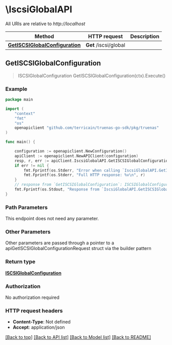 # \IscsiGlobalAPI

All URIs are relative to *http://localhost*

Method | HTTP request | Description
------------- | ------------- | -------------
[**GetISCSIGlobalConfiguration**](IscsiGlobalAPI.md#GetISCSIGlobalConfiguration) | **Get** /iscsi/global | 



## GetISCSIGlobalConfiguration

> ISCSIGlobalConfiguration GetISCSIGlobalConfiguration(ctx).Execute()



### Example

```go
package main

import (
    "context"
    "fmt"
    "os"
    openapiclient "github.com/terricain/truenas-go-sdk/pkg/truenas"
)

func main() {

    configuration := openapiclient.NewConfiguration()
    apiClient := openapiclient.NewAPIClient(configuration)
    resp, r, err := apiClient.IscsiGlobalAPI.GetISCSIGlobalConfiguration(context.Background()).Execute()
    if err != nil {
        fmt.Fprintf(os.Stderr, "Error when calling `IscsiGlobalAPI.GetISCSIGlobalConfiguration``: %v\n", err)
        fmt.Fprintf(os.Stderr, "Full HTTP response: %v\n", r)
    }
    // response from `GetISCSIGlobalConfiguration`: ISCSIGlobalConfiguration
    fmt.Fprintf(os.Stdout, "Response from `IscsiGlobalAPI.GetISCSIGlobalConfiguration`: %v\n", resp)
}
```

### Path Parameters

This endpoint does not need any parameter.

### Other Parameters

Other parameters are passed through a pointer to a apiGetISCSIGlobalConfigurationRequest struct via the builder pattern


### Return type

[**ISCSIGlobalConfiguration**](ISCSIGlobalConfiguration.md)

### Authorization

No authorization required

### HTTP request headers

- **Content-Type**: Not defined
- **Accept**: application/json

[[Back to top]](#) [[Back to API list]](../README.md#documentation-for-api-endpoints)
[[Back to Model list]](../README.md#documentation-for-models)
[[Back to README]](../README.md)

